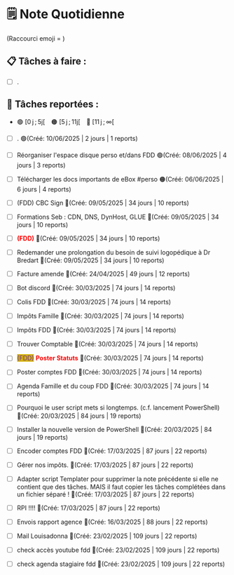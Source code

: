 # 🗒️ Note Quotidienne

(Raccourci emoji = )

## 📋 Tâches à faire :

- [ ] .


## 📌 Tâches reportées :

- 🟢 [0 j ; 5j[ 🟠 [5 j ; 11j[ 🔴 [11 j ; ∞[


- [ ] . 🟢(Créé: 10/06/2025 | 2 jours | 1 reports)
- [ ] Réorganiser l'espace disque perso et/dans FDD 🟢(Créé: 08/06/2025 | 4 jours | 3 reports)
- [ ] Télécharger les docs importants de eBox #perso 🟠(Créé: 06/06/2025 | 6 jours | 4 reports)
- [ ] (FDD) CBC Sign 🔴(Créé: 09/05/2025 | 34 jours | 10 reports)
- [ ] Formations Seb : CDN, DNS, DynHost, GLUE 🔴(Créé: 09/05/2025 | 34 jours | 10 reports)
- [ ] <span style='color:red;'>**(FDD)**</span> 🔴(Créé: 09/05/2025 | 34 jours | 10 reports)
- [ ] Redemander une prolongation du besoin de suivi logopédique à Dr Bredart 🔴(Créé: 09/05/2025 | 34 jours | 10 reports)
- [ ] Facture amende 🔴(Créé: 24/04/2025 | 49 jours | 12 reports)
- [ ] Bot discord 🔴(Créé: 30/03/2025 | 74 jours | 14 reports)
- [ ] Colis FDD 🔴(Créé: 30/03/2025 | 74 jours | 14 reports)
- [ ] Impôts Famille 🔴(Créé: 30/03/2025 | 74 jours | 14 reports)
- [ ] Impôts FDD 🔴(Créé: 30/03/2025 | 74 jours | 14 reports)
- [ ] Trouver Comptable 🔴(Créé: 30/03/2025 | 74 jours | 14 reports)
- [ ] <span style="color:rgb(255, 0, 0)"><span style="background:#d4b106"><font color="#7030a0">(FDD)</font></span></span> <span style="color:rgb(255, 0, 0)">**Poster Statuts**</span> 🔴(Créé: 30/03/2025 | 74 jours | 14 reports)
- [ ] Poster comptes FDD 🔴(Créé: 30/03/2025 | 74 jours | 14 reports)
- [ ] Agenda Famille et du coup FDD 🔴(Créé: 30/03/2025 | 74 jours | 14 reports)
- [ ] Pourquoi le user script mets si longtemps. (c.f. lancement PowerShell) 🔴(Créé: 20/03/2025 | 84 jours | 19 reports)
- [ ] Installer la nouvelle version de PowerShell 🔴(Créé: 20/03/2025 | 84 jours | 19 reports)
- [ ] Encoder comptes FDD 🔴(Créé: 17/03/2025 | 87 jours | 22 reports)
- [ ] Gérer nos impôts. 🔴(Créé: 17/03/2025 | 87 jours | 22 reports)
- [ ] Adapter script Templater pour supprimer la note précédente si elle ne contient que des tâches. MAIS il faut copier les tâches complétées dans un fichier séparé ! 🔴(Créé: 17/03/2025 | 87 jours | 22 reports)
- [ ] RPI !!!! 🔴(Créé: 17/03/2025 | 87 jours | 22 reports)
- [ ] Envois rapport agence 🔴(Créé: 16/03/2025 | 88 jours | 22 reports)
- [ ] Mail Louisadonna 🔴(Créé: 23/02/2025 | 109 jours | 22 reports)
- [ ] check accès youtube fdd 🔴(Créé: 23/02/2025 | 109 jours | 22 reports)
- [ ] check agenda stagiaire fdd 🔴(Créé: 23/02/2025 | 109 jours | 22 reports)




